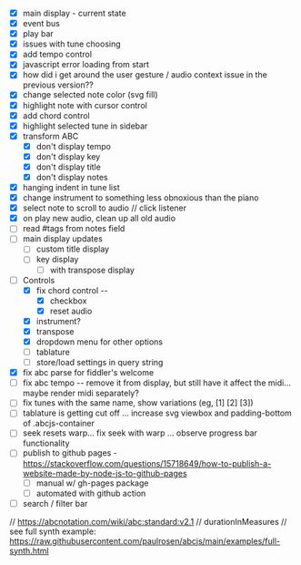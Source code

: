 - [x] main display - current state
- [x] event bus
- [x] play bar
- [x] issues with tune choosing
- [x] add tempo control
- [x] javascript error loading from start
- [x] how did i get around the user gesture / audio context issue in the previous version??
- [x] change selected note color (svg fill)
- [x] highlight note with cursor control
- [x] add chord control
- [x] highlight selected tune in sidebar
- [x] transform ABC 
  - [x] don't display tempo
  - [x] don't display key
  - [x] don't display title
  - [x] don't display notes 
- [x] hanging indent in tune list
- [x] change instrument to something less obnoxious than the piano
- [x] select note to scroll to audio // click listener
- [x] on play new audio, clean up all old audio
- [ ] read #tags from notes field 
- [ ] main display updates
  - [ ] custom title display
  - [ ] key display
    - [ ] with transpose display
- [ ] Controls 
  - [x] fix chord control -- 
    - [x] checkbox
    - [x] reset audio
  - [x] instrument?
  - [x] transpose
  - [x] dropdown menu for other options
  - [ ] tablature
  - [ ] store/load settings in query string
- [x] fix abc parse for fiddler's welcome
- [ ] fix abc tempo -- remove it from display, but still have it affect the midi... maybe render midi separately? 
- [ ] fix tunes with the same name, show variations (eg, [1] [2] [3])
- [ ] tablature is getting cut off ... increase svg viewbox and padding-bottom of .abcjs-container
- [ ] seek resets warp... fix seek with warp ... observe progress bar functionality 
- [ ] publish to github pages - https://stackoverflow.com/questions/15718649/how-to-publish-a-website-made-by-node-js-to-github-pages
  - [ ] manual w/ gh-pages package
  - [ ] automated with github action

- [ ] search / filter bar 

// https://abcnotation.com/wiki/abc:standard:v2.1
// durationInMeasures
// see full synth example: https://raw.githubusercontent.com/paulrosen/abcjs/main/examples/full-synth.html
